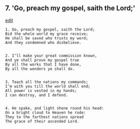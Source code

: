 
## 7.  'Go, preach my gospel, saith the Lord;'
[edit](https://docs.google.com/document/d/1T_Kt%2D06fCDyJaSmVNmdULSb60WY%2DCA0f/edit?mode=html)



    1. Go, preach my gospel, saith the Lord;
    Bid the whole world my grace receive;
    He shall be saved who trusts my word;
    And they condemned who disbelieve.


    2. I’ll make your great commission known,
    And ye shall prove my gospel true
    By all the works that I have done,
    By all the wonders ye shall do.


    3. Teach all the nations my commands;
    I’m with you till the world shall end;
    All power is vested in my hands;
    I can destroy, and I defend.


    4. He spake, and light shone round his head:
    On a bright cloud to Heaven he rode:
    They to the farthest nations spread
    The grace of their ascended Lord.
